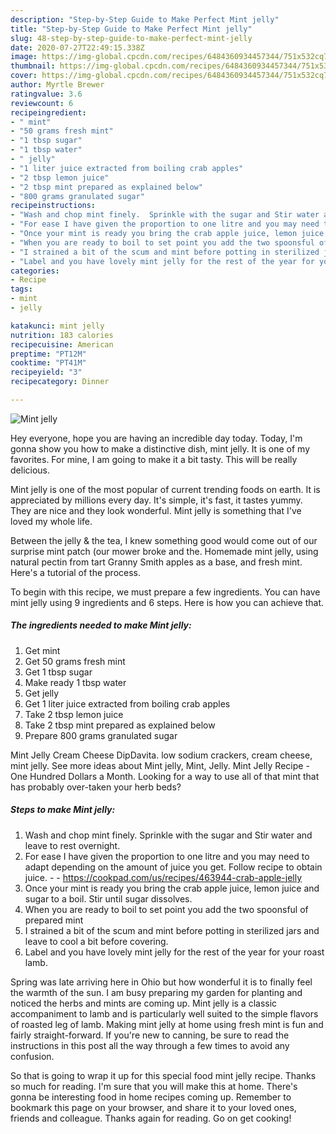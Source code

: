 ```yaml
---
description: "Step-by-Step Guide to Make Perfect Mint jelly"
title: "Step-by-Step Guide to Make Perfect Mint jelly"
slug: 48-step-by-step-guide-to-make-perfect-mint-jelly
date: 2020-07-27T22:49:15.338Z
image: https://img-global.cpcdn.com/recipes/6484360934457344/751x532cq70/mint-jelly-recipe-main-photo.jpg
thumbnail: https://img-global.cpcdn.com/recipes/6484360934457344/751x532cq70/mint-jelly-recipe-main-photo.jpg
cover: https://img-global.cpcdn.com/recipes/6484360934457344/751x532cq70/mint-jelly-recipe-main-photo.jpg
author: Myrtle Brewer
ratingvalue: 3.6
reviewcount: 6
recipeingredient:
- " mint"
- "50 grams fresh mint"
- "1 tbsp sugar"
- "1 tbsp water"
- " jelly"
- "1 liter juice extracted from boiling crab apples"
- "2 tbsp lemon juice"
- "2 tbsp mint prepared as explained below"
- "800 grams granulated sugar"
recipeinstructions:
- "Wash and chop mint finely.  Sprinkle with the sugar and Stir water and leave to rest overnight."
- "For ease I have given the proportion to one litre and you may need to adapt depending on the amount of juice you get. Follow recipe to obtain juice.  https://cookpad.com/us/recipes/463944-crab-apple-jelly"
- "Once your mint is ready you bring the crab apple juice, lemon juice and sugar to a boil. Stir until sugar dissolves."
- "When you are ready to boil to set point you add the two spoonsful of prepared mint"
- "I strained a bit of the scum and mint before potting in sterilized jars and leave to cool a bit before covering."
- "Label and you have lovely mint jelly for the rest of the year for your roast lamb."
categories:
- Recipe
tags:
- mint
- jelly

katakunci: mint jelly 
nutrition: 183 calories
recipecuisine: American
preptime: "PT12M"
cooktime: "PT41M"
recipeyield: "3"
recipecategory: Dinner

---
```



![Mint jelly](https://img-global.cpcdn.com/recipes/6484360934457344/751x532cq70/mint-jelly-recipe-main-photo.jpg)

Hey everyone, hope you are having an incredible day today. Today, I'm gonna show you how to make a distinctive dish, mint jelly. It is one of my favorites. For mine, I am going to make it a bit tasty. This will be really delicious.

Mint jelly is one of the most popular of current trending foods on earth. It is appreciated by millions every day. It's simple, it's fast, it tastes yummy. They are nice and they look wonderful. Mint jelly is something that I've loved my whole life.

Between the jelly &amp; the tea, I knew something good would come out of our surprise mint patch (our mower broke and the. Homemade mint jelly, using natural pectin from tart Granny Smith apples as a base, and fresh mint. Here&#39;s a tutorial of the process.


To begin with this recipe, we must prepare a few ingredients. You can have mint jelly using 9 ingredients and 6 steps. Here is how you can achieve that.

<!--inarticleads1-->

##### The ingredients needed to make Mint jelly:

1. Get  mint
1. Get 50 grams fresh mint
1. Get 1 tbsp sugar
1. Make ready 1 tbsp water
1. Get  jelly
1. Get 1 liter juice extracted from boiling crab apples
1. Take 2 tbsp lemon juice
1. Take 2 tbsp mint prepared as explained below
1. Prepare 800 grams granulated sugar


Mint Jelly Cream Cheese DipDavita. low sodium crackers, cream cheese, mint jelly. See more ideas about Mint jelly, Mint, Jelly. Mint Jelly Recipe - One Hundred Dollars a Month. Looking for a way to use all of that mint that has probably over-taken your herb beds? 

<!--inarticleads2-->

##### Steps to make Mint jelly:

1. Wash and chop mint finely.  Sprinkle with the sugar and Stir water and leave to rest overnight.
1. For ease I have given the proportion to one litre and you may need to adapt depending on the amount of juice you get. Follow recipe to obtain juice. -  - https://cookpad.com/us/recipes/463944-crab-apple-jelly
1. Once your mint is ready you bring the crab apple juice, lemon juice and sugar to a boil. Stir until sugar dissolves.
1. When you are ready to boil to set point you add the two spoonsful of prepared mint
1. I strained a bit of the scum and mint before potting in sterilized jars and leave to cool a bit before covering.
1. Label and you have lovely mint jelly for the rest of the year for your roast lamb.


Spring was late arriving here in Ohio but how wonderful it is to finally feel the warmth of the sun. I am busy preparing my garden for planting and noticed the herbs and mints are coming up. Mint jelly is a classic accompaniment to lamb and is particularly well suited to the simple flavors of roasted leg of lamb. Making mint jelly at home using fresh mint is fun and fairly straight-forward. If you&#39;re new to canning, be sure to read the instructions in this post all the way through a few times to avoid any confusion. 

So that is going to wrap it up for this special food mint jelly recipe. Thanks so much for reading. I'm sure that you will make this at home. There's gonna be interesting food in home recipes coming up. Remember to bookmark this page on your browser, and share it to your loved ones, friends and colleague. Thanks again for reading. Go on get cooking!
